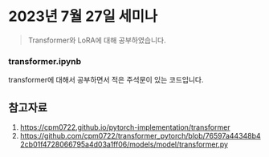 # 2023년 7월 27일 세미나

> Transformer와 LoRA에 대해 공부하였습니다.

### transformer.ipynb
transformer에 대해서 공부하면서 적은 주석문이 있는 코드입니다.

## 참고자료
1. https://cpm0722.github.io/pytorch-implementation/transformer
2. https://github.com/cpm0722/transformer_pytorch/blob/76597a44348b42cb01f4728066795a4d03a1ff06/models/model/transformer.py
